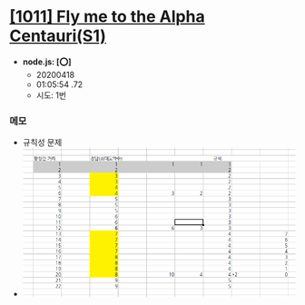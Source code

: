# [[1011] Fly me to the Alpha Centauri(S1)](http://icpc.me/1011)

- **node.js: [:o:]**
  - 20200418
  - 01:05:54 .72
  - 시도: 1번

### 메모
 - 규칙성 문제
 - ![참고](./appendix.png)
